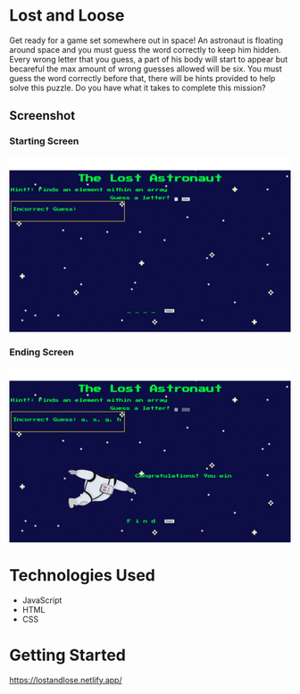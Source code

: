 # Lost and Loose
Get ready for a game set somewhere out in space! An astronaut is floating around space and you must guess the word correctly to keep him hidden. Every wrong letter that you guess, a part of his body will start to appear but becareful the max amount of wrong guesses allowed will be six. You must guess the word correctly before that, there will be hints provided to help solve this puzzle. Do you have what it takes to complete this mission? 

## Screenshot

### Starting Screen
![Starting Screen](Initial-View.png)

### Ending Screen
![Winning Screen](Win-view.png)



# Technologies Used

- JavaScript
- HTML
- CSS

# Getting Started
https://lostandlose.netlify.app/